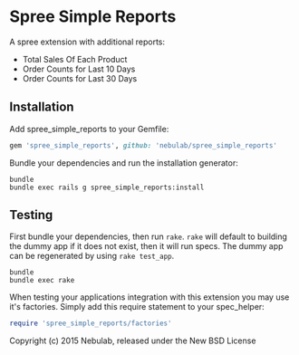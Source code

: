 Spree Simple Reports
====================

A spree extension with additional reports:

* Total Sales Of Each Product
* Order Counts for Last 10 Days
* Order Counts for Last 30 Days

Installation
------------

Add spree_simple_reports to your Gemfile:

```ruby
gem 'spree_simple_reports', github: 'nebulab/spree_simple_reports'
```

Bundle your dependencies and run the installation generator:

```shell
bundle
bundle exec rails g spree_simple_reports:install
```

Testing
-------

First bundle your dependencies, then run `rake`. `rake` will default to building the dummy app if it does not exist, then it will run specs. The dummy app can be regenerated by using `rake test_app`.

```shell
bundle
bundle exec rake
```

When testing your applications integration with this extension you may use it's factories.
Simply add this require statement to your spec_helper:

```ruby
require 'spree_simple_reports/factories'
```

Copyright (c) 2015 Nebulab, released under the New BSD License

